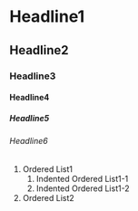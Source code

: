 # Headline1
## Headline2
### Headline3
#### Headline4
##### Headline5
###### Headline6

1. Ordered List1
	1. Indented Ordered List1-1
	2. Indented Ordered List1-2
2. Ordered List2